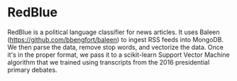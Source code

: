 # RedBlue

RedBlue is a political language classifier for news articles. It uses Baleen
(https://github.com/bbengfort/baleen) to ingest RSS feeds into MongoDB. We
then parse the data, remove stop words, and vectorize the data. Once
it's in the proper format, we pass it to a scikit-learn Support Vector Machine
algorithm that we trained using transcripts from the 2016 presidential
primary debates.
